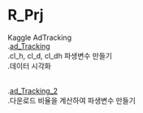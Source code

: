 # R_Prj

Kaggle AdTracking<br/>
.[ad_Tracking](01_ad_down_RT_Github.md)<br />
.cl_h, cl_d, cl_dh 파생변수 만들기<br />
.데이터 시각화<br /><br />

.[ad_Tracking_2](02_ad_down_WT_Github.md)<br />
.다운로드 비율을 계산하여 파생변수 만들기
